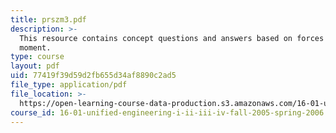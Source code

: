 ```yaml
---
title: prszm3.pdf
description: >-
  This resource contains concept questions and answers based on forces and
  moment.
type: course
layout: pdf
uid: 77419f39d59d2fb655d34af8890c2ad5
file_type: application/pdf
file_location: >-
  https://open-learning-course-data-production.s3.amazonaws.com/16-01-unified-engineering-i-ii-iii-iv-fall-2005-spring-2006/77419f39d59d2fb655d34af8890c2ad5_prszm3.pdf
course_id: 16-01-unified-engineering-i-ii-iii-iv-fall-2005-spring-2006
---
```

